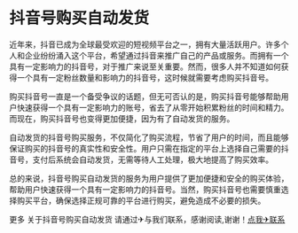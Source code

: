 # 抖音号购买自动发货

近年来，抖音已成为全球最受欢迎的短视频平台之一，拥有大量活跃用户。许多个人和企业纷纷涌入这个平台，希望通过抖音来推广自己的产品或服务。而拥有一个具有一定影响力的抖音号，对于推广来说至关重要。然而，很多人并不知道如何获得一个具有一定粉丝数量和影响力的抖音号，这时候就需要考虑购买抖音号。

购买抖音号一直是一个备受争议的话题，但无可否认的是，购买抖音号能够帮助用户快速获得一个具有一定影响力的账号，省去了从零开始积累粉丝的时间和精力。而现在，购买抖音号也变得更加便捷，因为有了自动发货的服务。

自动发货的抖音号购买服务，不仅简化了购买流程，节省了用户的时间，而且能够保证购买的抖音号的真实性和安全性。用户只需在指定的平台上选择自己需要的抖音号，支付后系统会自动发货，无需等待人工处理，极大地提高了购买效率。

总的来说，抖音号购买自动发货的服务为用户提供了更加便捷和安全的购买体验，帮助用户快速获得一个具有一定影响力的抖音号。当然，购买抖音号也需要慎重选择购买平台，确保选择正规可靠的平台进行购买，避免造成不必要的损失。

更多 关于抖音号购买自动发货 请通过✈与我们联系，感谢阅读,谢谢！[点我✈联系](https://sms.k02.cc)